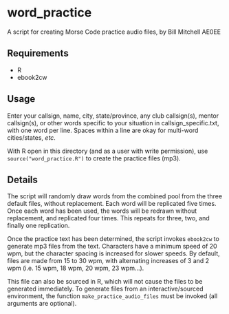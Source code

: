 # word_practice
A script for creating Morse Code practice audio files, by Bill Mitchell AE0EE

## Requirements
* R
* ebook2cw

## Usage
Enter your callsign, name, city, state/province, any club callsign(s), mentor callsign(s), or other words specific to your situation in callsign_specific.txt, with one word per line.  Spaces within a line are okay for multi-word cities/states, _etc_.

With R open in this directory (and as a user with write permission), use `source("word_practice.R")` to create the practice files (mp3).  

## Details
The script will randomly draw words from the combined pool from the three default files, without replacement.  Each word will be replicated five times.  Once each word has been used, the words will be redrawn without replacement, and replicated four times.  This repeats for three, two, and finally one replication.

Once the practice text has been determined, the script invokes `ebook2cw` to generate mp3 files from the text.  Characters have a minimum speed of 20 wpm, but the character spacing is increased for slower speeds.  By default, files are made from 15 to 30 wpm, with alternating increases of 3 and 2 wpm (i.e. 15 wpm, 18 wpm, 20 wpm, 23 wpm...).

This file can also be sourced in R, which will not cause the files to be generated immediately.  To generate files from an interactive/sourced environment, the function `make_practice_audio_files` must be invoked (all arguments are optional).
